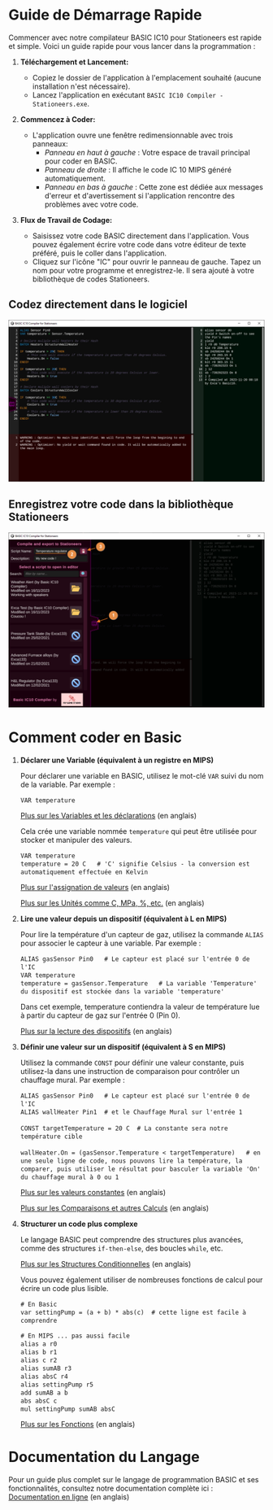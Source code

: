 # Guide de Démarrage Rapide

Commencer avec notre compilateur BASIC IC10 pour Stationeers est rapide et simple. Voici un guide rapide pour vous lancer dans la programmation :

1. **Téléchargement et Lancement:**
   - Copiez le dossier de l'application à l'emplacement souhaité (aucune installation n'est nécessaire).
   - Lancez l'application en exécutant `BASIC IC10 Compiler - Stationeers.exe`.


2. **Commencez à Coder:**
   - L'application ouvre une fenêtre redimensionnable avec trois panneaux:
     - *Panneau en haut à gauche* : Votre espace de travail principal pour coder en BASIC.
     - *Panneau de droite* : Il affiche le code IC 10 MIPS généré automatiquement.
     - *Panneau en bas à gauche* : Cette zone est dédiée aux messages d'erreur et d'avertissement si l'application rencontre des problèmes avec votre code.

3. **Flux de Travail de Codage:**
   - Saisissez votre code BASIC directement dans l'application. Vous pouvez également écrire votre code dans votre éditeur de texte préféré, puis le coller dans l'application.
   - Cliquez sur l'icône "IC" pour ouvrir le panneau de gauche. Tapez un nom pour votre programme et enregistrez-le. Il sera ajouté à votre bibliothèque de codes Stationeers.


## Codez directement dans le logiciel

![Capture d'écran du logiciel](screenshot.png)

## Enregistrez votre code dans la bibliothèque Stationeers
![Capture d'écran du logiciel](save_code.png)

# Comment coder en Basic

1. **Déclarer une Variable (équivalent à un registre en MIPS)**

    Pour déclarer une variable en BASIC, utilisez le mot-clé `VAR` suivi du nom de la variable. Par exemple :
    ```basic
    VAR temperature
    ```

    [Plus sur les Variables et les déclarations](Basic%20Language%20Reference.md#declarations) (en anglais)

    Cela crée une variable nommée `temperature` qui peut être utilisée pour stocker et manipuler des valeurs.
    ```basic
    VAR temperature
    temperature = 20 C   # 'C' signifie Celsius - la conversion est automatiquement effectuée en Kelvin
    ```
    
    [Plus sur l'assignation de valeurs](Basic%20Language%20Reference.md#set-a-value) (en anglais)

    [Plus sur les Unités comme C, MPa, %, etc.](Basic%20Language%20Reference.md#units) (en anglais)


2. **Lire une valeur depuis un dispositif (équivalent à L en MIPS)**

    Pour lire la température d'un capteur de gaz, utilisez la commande `ALIAS` pour associer le capteur à une variable. Par exemple :
    ```basic
    ALIAS gasSensor Pin0   # Le capteur est placé sur l'entrée 0 de l'IC
    VAR temperature
    temperature = gasSensor.Temperature   # La variable 'Temperature' du dispositif est stockée dans la variable 'temperature'
    ```

    Dans cet exemple, temperature contiendra la valeur de température lue à partir du capteur de gaz sur l'entrée 0 (Pin 0).

    [Plus sur la lecture des dispositifs](Basic%20Language%20Reference.md#devices) (en anglais)


3. **Définir une valeur sur un dispositif (équivalent à S en MIPS)**

    Utilisez la commande `CONST` pour définir une valeur constante, puis utilisez-la dans une instruction de comparaison pour contrôler un chauffage mural. Par exemple :
    ```basic
    ALIAS gasSensor Pin0   # Le capteur est placé sur l'entrée 0 de l'IC
    ALIAS wallHeater Pin1  # et le Chauffage Mural sur l'entrée 1
    
    CONST targetTemperature = 20 C  # La constante sera notre température cible

    wallHeater.On = (gasSensor.Temperature < targetTemperature)   # en une seule ligne de code, nous pouvons lire la température, la comparer, puis utiliser le résultat pour basculer la variable 'On' du chauffage mural à 0 ou 1
    ```

    [Plus sur les valeurs constantes](Basic%20Language%20Reference.md#constants) (en anglais)
    
    [Plus sur les Comparaisons et autres Calculs](Basic%20Language%20Reference.md#calculations) (en anglais)


4. **Structurer un code plus complexe**

    Le langage BASIC peut comprendre des structures plus avancées, comme des structures `if-then-else`, des boucles `while`, etc.
    
    [Plus sur les Structures Conditionnelles](Basic%20Language%20Reference.md#conditional-structures) (en anglais)

    Vous pouvez également utiliser de nombreuses fonctions de calcul pour écrire un code plus lisible.

    ```basic
    # En Basic
    var settingPump = (a + b) * abs(c)  # cette ligne est facile à comprendre
    ```

    ```
    # En MIPS ... pas aussi facile
    alias a r0
    alias b r1
    alias c r2
    alias sumAB r3
    alias absC r4
    alias settingPump r5
    add sumAB a b
    abs absC c
    mul settingPump sumAB absC
    ```

    [Plus sur les Fonctions](Basic%20Language%20Reference.md#functions) (en anglais)

# Documentation du Langage

Pour un guide plus complet sur le langage de programmation BASIC et ses fonctionnalités, consultez notre documentation complète ici : [Documentation en ligne](Basic%20Language%20Reference.md) (en anglais)
